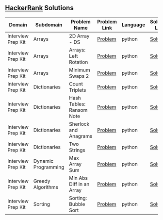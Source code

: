 ## [HackerRank](https://www.hackerrank.com/) Solutions

|Domain|Subdomain|Problem Name|Problem Link|Language|Solution Link|
---|---|---|---|---|---
|Interview Prep Kit|Arrays|2D Array - DS|[Problem](https://www.hackerrank.com/challenges/2d-array/problem)|python|[Solution](Interview-Preparation-Kit/Arrays/hour_glass_sum.py)|
|Interview Prep Kit|Arrays|Arrays: Left Rotation|[Problem](https://www.hackerrank.com/challenges/ctci-array-left-rotation/problem)|python|[Solution](Interview-Preparation-Kit/Arrays/rot_left.py)|
|Interview Prep Kit|Arrays|Minimum Swaps 2|[Problem](https://www.hackerrank.com/challenges/minimum-swaps-2/problem)|python|[Solution](Interview-Preparation-Kit/Arrays/minimum_swaps.py)|
|Interview Prep Kit|Dictionaries|Count Triplets|[Problem](https://www.hackerrank.com/challenges/count-triplets-1/problem)|python|[Solution](Interview-Preparation-Kit/dictionaries/count_triplets.py)|
|Interview Prep Kit|Dictionaries|Hash Tables: Ransom Note|[Problem](https://www.hackerrank.com/challenges/ctci-ransom-note/problem)|python|[Solution](Interview-Preparation-Kit/dictionaries/ransom_note.py)|
|Interview Prep Kit|Dictionaries|Sherlock and Anagrams|[Problem](https://www.hackerrank.com/challenges/sherlock-and-anagrams/problem)|python|[Solution](Interview-Preparation-Kit/dictionaries/sherlock_anagrams.py)|
|Interview Prep Kit|Dictionaries|Two Strings|[Problem](https://www.hackerrank.com/challenges/two-strings/problem)|python|[Solution](Interview-Preparation-Kit/dictionaries/two_strings.py)|
|Interview Prep Kit|Dynamic Programming|Max Array Sum|[Problem](https://www.hackerrank.com/challenges/max-array-sum/problem)|python|[Solution](Interview-Preparation-Kit/Dynamic-Programming/max_array_sum.py)|
|Interview Prep Kit|Greedy Algorithms|Min Abs Diff in an Array|[Problem](https://www.hackerrank.com/challenges/minimum-absolute-difference-in-an-array/problem)|python|[Solution](Interview-Preparation-Kit/Greedy-Algorithms/minimum_absolute_difference.py)|
|Interview Prep Kit|Sorting|Sorting: Bubble Sort|[Problem](https://www.hackerrank.com/challenges/ctci-bubble-sort/problem)|python|[Solution](Interview-Preparation-Kit/Sorting/bubble_sort.py)|
